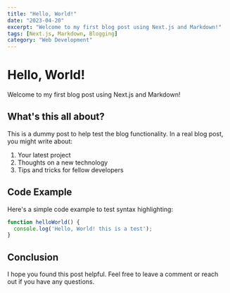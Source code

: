 ```yaml
---
title: "Hello, World!"
date: "2023-04-20"
excerpt: "Welcome to my first blog post using Next.js and Markdown!"
tags: [Next.js, Markdown, Blogging]
category: "Web Development"
---
```



# Hello, World!

Welcome to my first blog post using Next.js and Markdown!

## What's this all about?

This is a dummy post to help test the blog functionality. In a real blog post, you might write about:

1. Your latest project
2. Thoughts on a new technology
3. Tips and tricks for fellow developers

## Code Example

Here's a simple code example to test syntax highlighting:

```javascript
function helloWorld() {
  console.log('Hello, World! this is a test');
}
```

## Conclusion

I hope you found this post helpful. Feel free to leave a comment or reach out if you have any questions.
